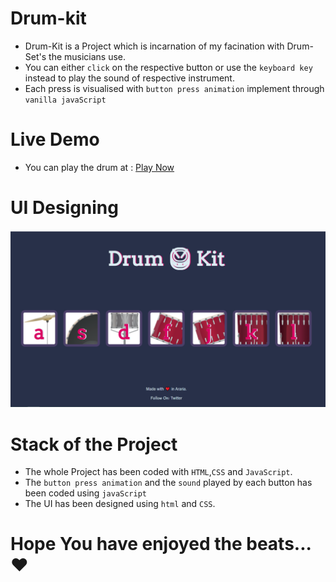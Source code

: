 # Drum-kit

- Drum-Kit is a Project which is incarnation of my facination with Drum-Set's the musicians use.
- You can either `click` on the respective button or use the `keyboard key` instead to play the sound of respective instrument.
- Each press is visualised with `button press animation` implement through `vanilla javaScript`


# Live Demo

- You can play the drum at : [Play Now](https://github.com/AbhijeetAnand45/Drum-kit.git) 


# UI Designing 

<img src="images\DrumKIt.png">

  <!-- ![Image]() -->


# Stack of the Project

- The whole Project has been coded with `HTML`,`CSS` and `JavaScript`.
- The `button press animation` and the `sound` played by each button has been coded using `javaScript`
- The UI has been designed using `html` and `CSS`.

# Hope You have enjoyed the beats...❤



